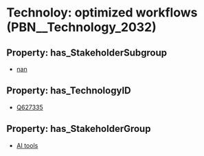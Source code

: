 # Technoloy: __optimized workflows__ (PBN__Technology_2032)

## Property: has_StakeholderSubgroup

* [nan](PBN__TechSubgroup_7)

## Property: has_TechnologyID

* [Q627335](Q627335)

## Property: has_StakeholderGroup

* [AI tools](PBN__TechGroup_0)

